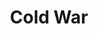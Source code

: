 ---
title: Cold War
layout: post
description: summary
menu: nav/world/globalconflicts.html
image: 
tags: [War]
---